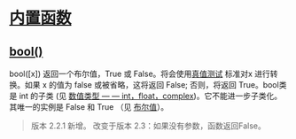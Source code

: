 # [内置函数](https://github.com/Summer-Felix/Develop/blob/master/Python/内置函数.md) #

## [bool()](http://python.usyiyi.cn/translate/python_352/library/functions.html) ##

bool([x])
返回一个布尔值，True 或 False。将会使用[真值测试](http://python.usyiyi.cn/translate/python_352/library/stdtypes.html#truth) 标准对x 进行转换。如果 x 的值为 false 或被省略，这将返回 False;
否则，将返回 True。bool类是 int 的子类 (见 [数值类型 — — int，float，complex](http://python.usyiyi.cn/translate/python_352/library/stdtypes.html#typesnumeric))。它不能进一步子类化。其唯一的实例是 False 和 True （见 [布尔值](http://python.usyiyi.cn/translate/python_352/library/stdtypes.html#bltin-boolean-values)）。

> 版本 2.2.1 新增。
> 改变于版本 2.3：如果没有参数，函数返回False。
